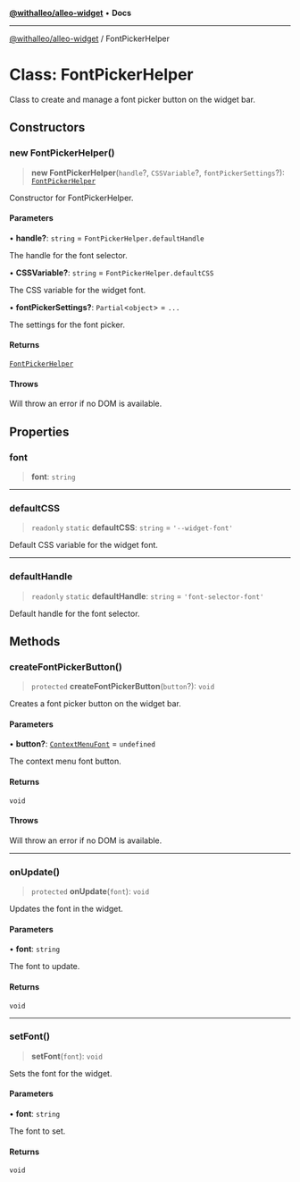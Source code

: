 [**@withalleo/alleo-widget**](../README.md) • **Docs**

***

[@withalleo/alleo-widget](../globals.md) / FontPickerHelper

# Class: FontPickerHelper

Class to create and manage a font picker button on the widget bar.

## Constructors

### new FontPickerHelper()

> **new FontPickerHelper**(`handle`?, `CSSVariable`?, `fontPickerSettings`?): [`FontPickerHelper`](FontPickerHelper.md)

Constructor for FontPickerHelper.

#### Parameters

• **handle?**: `string` = `FontPickerHelper.defaultHandle`

The handle for the font selector.

• **CSSVariable?**: `string` = `FontPickerHelper.defaultCSS`

The CSS variable for the widget font.

• **fontPickerSettings?**: `Partial`\<`object`\> = `...`

The settings for the font picker.

#### Returns

[`FontPickerHelper`](FontPickerHelper.md)

#### Throws

Will throw an error if no DOM is available.

## Properties

### font

> **font**: `string`

***

### defaultCSS

> `readonly` `static` **defaultCSS**: `string` = `'--widget-font'`

Default CSS variable for the widget font.

***

### defaultHandle

> `readonly` `static` **defaultHandle**: `string` = `'font-selector-font'`

Default handle for the font selector.

## Methods

### createFontPickerButton()

> `protected` **createFontPickerButton**(`button`?): `void`

Creates a font picker button on the widget bar.

#### Parameters

• **button?**: [`ContextMenuFont`](../interfaces/ContextMenuFont.md) = `undefined`

The context menu font button.

#### Returns

`void`

#### Throws

Will throw an error if no DOM is available.

***

### onUpdate()

> `protected` **onUpdate**(`font`): `void`

Updates the font in the widget.

#### Parameters

• **font**: `string`

The font to update.

#### Returns

`void`

***

### setFont()

> **setFont**(`font`): `void`

Sets the font for the widget.

#### Parameters

• **font**: `string`

The font to set.

#### Returns

`void`
